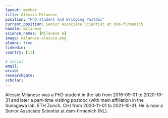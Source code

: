 ```yaml
---
layout: member
title: Alessio Milanese
position: "PhD student and Bridging Postdoc"
current_position: Senior Associate Scientist at dsm-firmenich
handle: milanese
science_names: [Milanese A]
image: milanese-alessio.png
alumni: true
linkedin:
country: [it]

# social
email:
orcid:
researchgate:
scholar:
---
```


Alessio Milanese was a PhD student in the lab from 2016-09-01 to 2020-10-31 and later a part-time visiting postdoc (with main affiliation in the Sunagawa lab, ETH Zurich, CH) from 2020-11-01 to 2021-10-31. He is now a Senior Associate Scientist at dsm-firmenich (NL).

